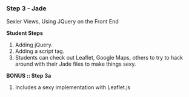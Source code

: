 ### Step 3 - Jade

Sexier Views, Using JQuery on the Front End

__Student Steps__

1. Adding jQuery.
2. Adding a script tag.
3. Students can check out Leaflet, Google Maps, others to try to hack around with their Jade files to make things sexy.

__BONUS :: Step 3a__

1. Includes a sexy implementation with Leaflet.js
